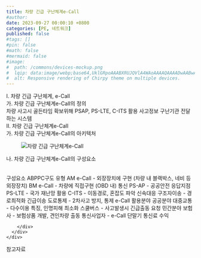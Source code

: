 ```yaml
---
title: 차량 긴급 구난체계e-Call
#author: 
date: 2023-09-27 00:00:10 +0800
categories: [PE, 네트워크]
published: false
#tags: []
#pin: false
#math: false
#mermaid: false
#image:
#  path: /commons/devices-mockup.png
#  lqip: data:image/webp;base64,UklGRpoAAABXRUJQVlA4WAoAAAAQAAAADwAABwAAQUxQSDIAAAARL0AmbZurmr57yyIiqE8oiG0bejIYEQTgqiDA9vqnsUSI6H+oAERp2HZ65qP/VIAWAFZQOCBCAAAA8AEAnQEqEAAIAAVAfCWkAALp8sF8rgRgAP7o9FDvMCkMde9PK7euH5M1m6VWoDXf2FkP3BqV0ZYbO6NA/VFIAAAA
#  alt: Responsive rendering of Chirpy theme on multiple devices.
---
```


<div class="post-wrap">
  <div class="para">
    <div class="para-title">
      I. 차량 긴급 구난체계, e-Call
    </div>
    <div class="para-cntnt">
      <div class="para">
        <div class="para-title">
          가. 차량 긴급 구난체계e-Call의 정의
        </div>
        <div class="para-cntnt">
            차량 사고시 골든타임 확보위해 PSAP, PS-LTE, C-ITS 활용 사고정보 구난기관 전달하는 시스템
        </div>
      </div>
    </div>
  </div>
  
  <div class="para">
    <div class="para-title">
      II. 차량 긴급 구난체계e-Call
    </div>
    <div class="para-cntnt">
      <div class="para">
        <div class="para-title">
          가. 차량 긴급 구난체계e-Call의 아키텍처
        </div>
        <div class="para-cntnt">
          <figure class="post-figure">
            <img src="/assets/img/posts/차량-긴급-구난체계e-Call.png" alt="차량 긴급 구난체계e-Call">
<!--            <figcaption>Source: Unveiling the Metaverse: Exploring Emerging Trends, Multifaceted Perspectives, and Future Challenges</figcaption>-->
          </figure>
        </div>
      </div>
      <div class="para">
        <div class="para-title">
          나. 차량 긴급 구난체계e-Call의 구성요소
        </div>
        <div class="para-cntnt">
          <table class="post-table">
          </table>
          구성요소 ABPPC구도
  유형
    AM e-Call - 외장장치에 구현 (차량 내 블랙박스, 네비 등 외장장치)
    BM e-Call - 차량에 직접구현 (OBD 내)
  통신
    PS-AP - 공공안전 응답지점
    PS-LTE - 국가 재난망 활용
    C-ITS - 이동경로, 혼잡도 파악
  신속대응
    구조자이송 - 경로최적화 긴급이송
    도로통제 - 2차사고 방지, 통제
e-Call 활용분야
  공공분야
    대중교통 - 다수이용 특징, 인명피해 최소화
    스쿨버스 - 사고발생시 긴급출동 요청
  민간분야
    보험사 - 보험상품 개발, 견인차량 출동
    통신사업자 - e-Call 단말기 통신료 수익

        </div>
      </div>
    </div>
  </div>

  <div class="refr-wrap">
    <div class="refr-title">
        참고자료
    </div>
    <ol class="refr-list">
    <!--    <li>(나현식, 최대선) <a target="_blank" href="https://scienceon.kisti.re.kr/commons/util/originalView.do?cn=JAKO202225948430499&oCn=JAKO202225948430499&dbt=JAKO&journal=NJOU00291864">메타버스 보안 위협 요소 및 대응 방안 검토</a></li>-->
    <!--    <li>(M. Uddin, S. Manickam, H. Ullah, M. Obaidat and A. Dandoush) <a target="_blank" href="https://ieeexplore.ieee.org/abstract/document/10138386">Unveiling the Metaverse: Exploring Emerging Trends, Multifaceted Perspectives, and Future Challenges</a></li>-->
    </ol>
  </div>
</div>
